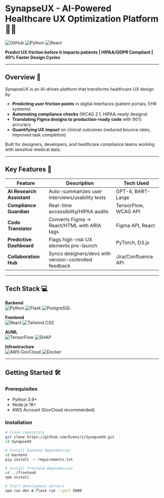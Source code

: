 # SynapseUX - AI-Powered Healthcare UX Optimization Platform 🏥🤖

![GitHub](https://img.shields.io/github/license/your-username/SynapseUX)
![Python](https://img.shields.io/badge/Python-3.9%2B-blue)
![React](https://img.shields.io/badge/React-18%2B-61DAFB)

**Predict UX friction before it impacts patients | HIPAA/GDPR Compliant | 40% Faster Design Cycles**

---

## Overview 📖
SynapseUX is an AI-driven platform that transforms healthcare UX design by:
- **Predicting user friction points** in digital interfaces (patient portals, EHR systems)
- **Automating compliance checks** (WCAG 2.1, HIPAA-ready designs)
- **Translating Figma designs to production-ready code** with 90% accuracy
- **Quantifying UX impact** on clinical outcomes (reduced bounce rates, improved task completion)

Built for designers, developers, and healthcare compliance teams working with sensitive medical data.

---

## Key Features 🚀
| Feature | Description | Tech Used |
|---------|-------------|-----------|
| **AI Research Assistant** | Auto-summarizes user interviews/usability tests | GPT-4, BART-Large |
| **Compliance Guardian** | Real-time accessibility/HIPAA audits | TensorFlow, WCAG API |
| **Code Translator** | Converts Figma → React/HTML with ARIA tags | Figma API, React |
| **Predictive Dashboard** | Flags high-risk UX elements pre-launch | PyTorch, D3.js |
| **Collaboration Hub** | Syncs designers/devs with version-controlled feedback | Jira/Confluence API |

---

## Tech Stack 💻
**Backend**  
![Python](https://img.shields.io/badge/-Python-3776AB?logo=python&logoColor=white)
![Flask](https://img.shields.io/badge/-Flask-000000?logo=flask)
![PostgreSQL](https://img.shields.io/badge/-PostgreSQL-4169E1?logo=postgresql)

**Frontend**  
![React](https://img.shields.io/badge/-React-61DAFB?logo=react&logoColor=black)
![Tailwind CSS](https://img.shields.io/badge/-Tailwind_CSS-06B6D4?logo=tailwind-css)

**AI/ML**  
![TensorFlow](https://img.shields.io/badge/-TensorFlow-FF6F00?logo=tensorflow)
![SHAP](https://img.shields.io/badge/-SHAP-8A4182)

**Infrastructure**  
![AWS GovCloud](https://img.shields.io/badge/-AWS_GovCloud-232F3E?logo=amazon-aws)
![Docker](https://img.shields.io/badge/-Docker-2496ED?logo=docker)

---

## Getting Started 🛠️

### Prerequisites
- Python 3.9+
- Node.js 18+
- AWS Account (GovCloud recommended)

### Installation
```bash
# Clone repository
git clone https://github.com/Evenir1/SynapseUX.git
cd SynapseUX

# Install backend dependencies
cd backend
pip install -r requirements.txt

# Install frontend dependencies
cd ../frontend
npm install

# Start development servers
npm run dev & flask run --port 5000













